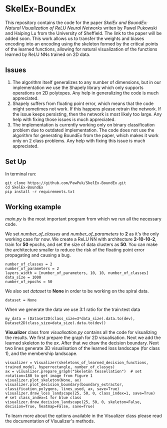 # SkelEx-BoundEx
This repository contains the code for the paper *SkelEx and BoundEx: Natural Visualization of ReLU Neural Networks* 
writen by Pawel Pukowski and Haiping Lu from the University of Sheffield. The link to the paper will be added soon. 
This work allows us to transfer the weights and biases encoding into an encoding using the skeleton formed by the 
critical points of the learned functions, allowing for natural visualization of the functions learned by ReLU NNs
trained on 2D data. 

## Issues

1. The algorithm itself generalizes to any number of dimensions, but in our implementation we use the Shapely library 
which only supports operations on 2D polytopes. Any help in generalizing the code is much appreciated.
2. Shapely suffers from floating point error, which means that the code might sometimes not work. If this happens please
retrain the network. If the issue keeps persisting, then the network is most likely too large. Any help with fixing
those issues is much appreciated.
3. The implementation is currently working only on binary classification problem due to outdated implementation. The
code does not use the algorithm for generating BoundEx from the paper, which makes it work only on 2 class problems.
Any help with fixing this issue is much appreciated.

## Set Up

In terminal run:
```
git clone https://github.com/PawPuk/SkelEx-BoundEx.git
cd SkelEx-BoundEx
pip install -r requirements.txt
```

## Working example

*main.py* is the most important program from which we run all the necessary code.

We set *number_of_classes* and *number_of_parameters* to **2** as it's the only working case for now. We create a ReLU 
NN with architecture **2-10-10-2**, train for **50** epochs, and set the size of data clusters as **50**. You can 
make the architecture smaller to reduce the risk of the floating point error propagating and causing a bug.
```
number_of_classes = 2
number_of_parameters = 2
layers_width = [number_of_parameters, 10, 10, number_of_classes]
data_size = 1000
number_of_epochs = 50
```
We also set *dataset* to **None** in order to be working on the spiral data.
```
dataset = None
```
When we generate the data we use 3:1 ratio for the train:test data
```
my_data = (Dataset2D(class_size=3*data_size).data.to(dev), Dataset2D(class_size=data_size).data.to(dev))
```
**Visualizer** class from *visualisation.py* contains all the code for visualizing the results. We first prepare the 
graph for 2D visualisation. Next we add the learned skeleton to the *ax*. After that we draw the decision boundary.
Next two lines generate 3D visualisation of the learned loss landscape (for class 1), and the membership landscape.
```
visualizer = Visualizer(skeletons_of_learned_decision_functions, trained_model, hyperrectangle, number_of_classes)
ax = visualizer.prepare_graph("Skeleton tessellation")  # set rotation=180 to get image from Figure 1
visualizer.plot_skeleton(None, ax)
visualizer.plot_decision_boundary(boundary_extractor, classification_polygons, lines_used, ax, save=True)
visualizer.draw_loss_landscape(25, 50, 0, class_index=1, save=True)   # set class_index=1 for blue class
visualizer.draw_decision_landscape(25, 50, 0, skeleton=False, decision=True, heatmap=False, save=True)
```

To learn more about the options available in the Visualizer class please read the documentation of Visualizer's methods.
